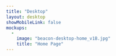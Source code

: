 ```yaml
---
title: "Desktop"
layout: desktop
showMobileLink: false
mockups:
  -
    image: "beacon-desktop-home_v1B.jpg"
    title: "Home Page"
---
```

